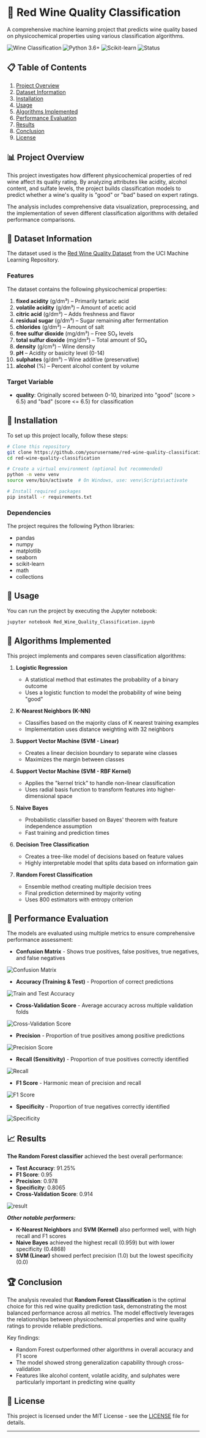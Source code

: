 # 🍷 Red Wine Quality Classification

A comprehensive machine learning project that predicts wine quality based on physicochemical properties using various classification algorithms.

![Wine Classification](https://img.shields.io/badge/Wine-Classification-darkred) 
![Python 3.6+](https://img.shields.io/badge/Python-3.6+-blue)
![Scikit-learn](https://img.shields.io/badge/Scikit--learn-Latest-orange)
![Status](https://img.shields.io/badge/Status-Completed-success)

## 📋 Table of Contents

1. [Project Overview](#project-overview)
2. [Dataset Information](#dataset-information)
3. [Installation](#installation)
4. [Usage](#usage)
5. [Algorithms Implemented](#algorithms-implemented)
6. [Performance Evaluation](#performance-evaluation)
7. [Results](#results)
8. [Conclusion](#conclusion)
9. [License](#license)  

## 📊 Project Overview

This project investigates how different physicochemical properties of red wine affect its quality rating. By analyzing attributes like acidity, alcohol content, and sulfate levels, the project builds classification models to predict whether a wine's quality is "good" or "bad" based on expert ratings. 

The analysis includes comprehensive data visualization, preprocessing, and the implementation of seven different classification algorithms with detailed performance comparisons.

## 🍇 Dataset Information

The dataset used is the [Red Wine Quality Dataset](https://archive.ics.uci.edu/ml/datasets/Wine+Quality) from the UCI Machine Learning Repository.

### Features

The dataset contains the following physicochemical properties:

1. **fixed acidity** (g/dm³) – Primarily tartaric acid
2. **volatile acidity** (g/dm³) – Amount of acetic acid
3. **citric acid** (g/dm³) – Adds freshness and flavor
4. **residual sugar** (g/dm³) – Sugar remaining after fermentation
5. **chlorides** (g/dm³) – Amount of salt
6. **free sulfur dioxide** (mg/dm³) – Free SO₂ levels
7. **total sulfur dioxide** (mg/dm³) – Total amount of SO₂
8. **density** (g/cm³) – Wine density
9. **pH** – Acidity or basicity level (0-14)
10. **sulphates** (g/dm³) – Wine additive (preservative)
11. **alcohol** (%) – Percent alcohol content by volume

### Target Variable

- **quality**: Originally scored between 0-10, binarized into "good" (score > 6.5) and "bad" (score <= 6.5) for classification

## 🔧 Installation

To set up this project locally, follow these steps:

```bash
# Clone this repository
git clone https://github.com/yourusername/red-wine-quality-classification.git
cd red-wine-quality-classification

# Create a virtual environment (optional but recommended)
python -m venv venv
source venv/bin/activate  # On Windows, use: venv\Scripts\activate

# Install required packages
pip install -r requirements.txt
```

### Dependencies

The project requires the following Python libraries:
- pandas
- numpy
- matplotlib
- seaborn
- scikit-learn
- math
- collections

## 🚀 Usage

You can run the project by executing the Jupyter notebook:

```bash
jupyter notebook Red_Wine_Quality_Classification.ipynb
```


## 🧮 Algorithms Implemented

This project implements and compares seven classification algorithms:

1. **Logistic Regression**
   - A statistical method that estimates the probability of a binary outcome
   - Uses a logistic function to model the probability of wine being "good"

2. **K-Nearest Neighbors (K-NN)**
   - Classifies based on the majority class of K nearest training examples
   - Implementation uses distance weighting with 32 neighbors

3. **Support Vector Machine (SVM - Linear)**
   - Creates a linear decision boundary to separate wine classes
   - Maximizes the margin between classes

4. **Support Vector Machine (SVM - RBF Kernel)**
   - Applies the "kernel trick" to handle non-linear classification
   - Uses radial basis function to transform features into higher-dimensional space

5. **Naive Bayes**
   - Probabilistic classifier based on Bayes' theorem with feature independence assumption
   - Fast training and prediction times

6. **Decision Tree Classification**
   - Creates a tree-like model of decisions based on feature values
   - Highly interpretable model that splits data based on information gain

7. **Random Forest Classification**
   - Ensemble method creating multiple decision trees
   - Final prediction determined by majority voting
   - Uses 800 estimators with entropy criterion

## 📏 Performance Evaluation

The models are evaluated using multiple metrics to ensure comprehensive performance assessment:

- **Confusion Matrix** - Shows true positives, false positives, true negatives, and false negatives

![Confusion Matrix](https://i.ibb.co/mFPTT4Vw/image.png)

- **Accuracy (Training & Test)** - Proportion of correct predictions

![Train and Test Accuracy](https://i.ibb.co/h1DSSSnv/image.png)

- **Cross-Validation Score** - Average accuracy across multiple validation folds

![Cross-Validation Score](https://i.ibb.co/FkD4WJ21/image.png)
 
- **Precision** - Proportion of true positives among positive predictions

![Precision Score](https://i.ibb.co/bjFjHjcy/image.png)
 
- **Recall (Sensitivity)** - Proportion of true positives correctly identified

![Recall](https://i.ibb.co/KHw7ttW/image.png)
 
- **F1 Score** - Harmonic mean of precision and recall

![F1 Score](https://i.ibb.co/Nd14wykT/image.png)
 
- **Specificity** - Proportion of true negatives correctly identified

![Specificity](https://i.ibb.co/zW0GYqTr/image.png)
 

## 📈 Results

**The Random Forest classifier** achieved the best overall performance:

- **Test Accuracy**: 91.25%
- **F1 Score**: 0.95
- **Precision**: 0.978
- **Specificity**: 0.8065
- **Cross-Validation Score**: 0.914

![result](https://i.ibb.co/TMg6Jf1x/image.png)

***Other notable performers:***
- **K-Nearest Neighbors** and **SVM (Kernel)** also performed well, with high recall and F1 scores
- **Naive Bayes** achieved the highest recall (0.959) but with lower specificity (0.4868)
- **SVM (Linear)** showed perfect precision (1.0) but the lowest specificity (0.0)

## 🏆 Conclusion

The analysis revealed that **Random Forest Classification** is the optimal choice for this red wine quality prediction task, demonstrating the most balanced performance across all metrics. The model effectively leverages the relationships between physicochemical properties and wine quality ratings to provide reliable predictions.

Key findings:
- Random Forest outperformed other algorithms in overall accuracy and F1 score
- The model showed strong generalization capability through cross-validation
- Features like alcohol content, volatile acidity, and sulphates were particularly important in predicting wine quality

## 📄 License

This project is licensed under the MIT License - see the [LICENSE](LICENSE) file for details.

---
